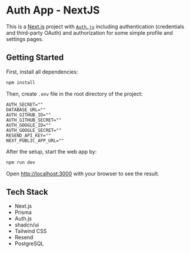 # Auth App - NextJS

This is a [Next.js](https://nextjs.org/) project with [`Auth.js`](https://authjs.dev/) including authentication (credentials and third-party OAuth) and authorization for some simple profile and settings pages.

## Getting Started

First, install all dependencies:

```bash
npm install
```

Then, create `.env` file in the root directory of the project:

```env
AUTH_SECRET=""
DATABASE_URL=""
AUTH_GITHUB_ID=""
AUTH_GITHUB_SECRET=""
AUTH_GOOGLE_ID=""
AUTH_GOOGLE_SECRET=""
RESEND_API_KEY=""
NEXT_PUBLIC_APP_URL=""
```

After the setup, start the web app by:

```bash
npm run dev
```

Open [http://localhost:3000](http://localhost:3000) with your browser to see the result.

## Tech Stack

- Next.js
- Prisma
- Auth.js
- shadcn/ui
- Tailwind CSS
- Resend
- PostgreSQL
